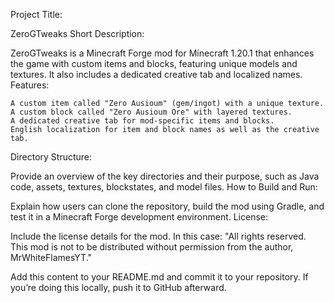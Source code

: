 Project Title:

ZeroGTweaks
Short Description:

ZeroGTweaks is a Minecraft Forge mod for Minecraft 1.20.1 that enhances the game with custom items and blocks, featuring unique models and textures. It also includes a dedicated creative tab and localized names.
Features:

    A custom item called "Zero Ausioum" (gem/ingot) with a unique texture.
    A custom block called "Zero Ausioum Ore" with layered textures.
    A dedicated creative tab for mod-specific items and blocks.
    English localization for item and block names as well as the creative tab.

Directory Structure:

Provide an overview of the key directories and their purpose, such as Java code, assets, textures, blockstates, and model files.
How to Build and Run:

Explain how users can clone the repository, build the mod using Gradle, and test it in a Minecraft Forge development environment.
License:

Include the license details for the mod. In this case: "All rights reserved. This mod is not to be distributed without permission from the author, MrWhiteFlamesYT."

Add this content to your README.md and commit it to your repository. If you’re doing this locally, push it to GitHub afterward.
